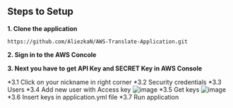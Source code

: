 ## Steps to Setup

**1. Clone the application**
```ssh
https://github.com/AliezkaN/AWS-Translate-Application.git
```

**2. Sign in to the AWS Concole**

**3. Next you have to get API Key and SECRET Key in AWS Console**

*3.1 Click on your nickname in right corner
*3.2 Security credentials
*3.3 Users
*3.4 Add new user with Access key
![image](https://user-images.githubusercontent.com/84874469/212772234-85b42edc-00ec-4b7e-9ffd-9c5bbdb79942.png)
*3.5 Get keys
![image](https://user-images.githubusercontent.com/84874469/212772804-de7fa9b5-17f0-4d8e-948c-e94e0b3494c5.png)
*3.6 Insert keys in application.yml file
*3.7 Run application

